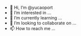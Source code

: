 - 👋 Hi, I’m @yucaoport
- 👀 I’m interested in ...
- 🌱 I’m currently learning ...
- 💞️ I’m looking to collaborate on ...
- 📫 How to reach me ...

<!---
yucaoport/yucaoport is a ✨ special ✨ repository because its `README.md` (this file) appears on your GitHub profile.
You can click the Preview link to take a look at your changes.
--->
